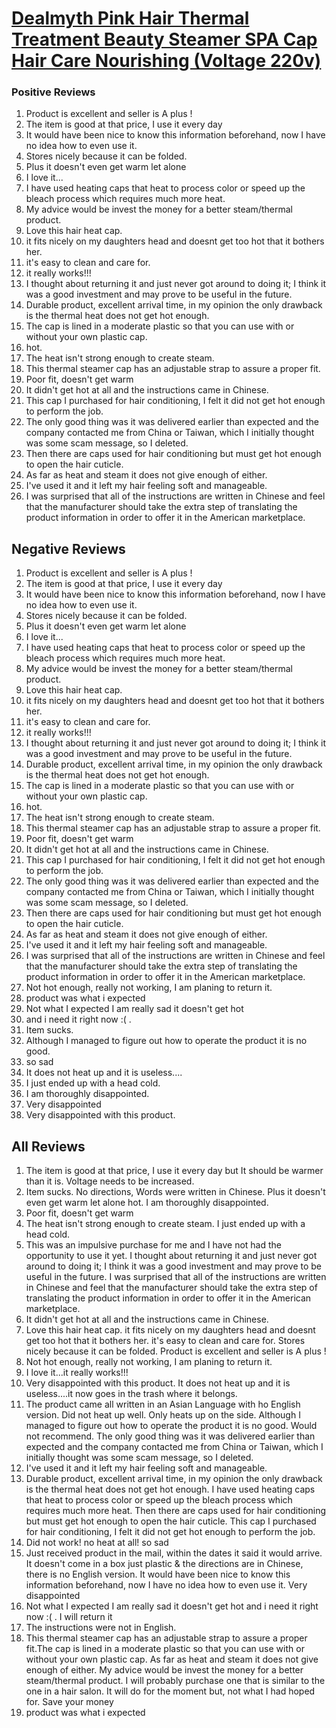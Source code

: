 # [Dealmyth Pink Hair Thermal Treatment Beauty Steamer SPA Cap Hair Care Nourishing (Voltage 220v)](https://products.checkmycream.com/products/Dealmyth-Pink-Hair-Thermal-Treatment-Beauty-Steamer-SPA-Cap-Hair-Care-Nourishing-(Voltage-220v).html)

### Positive Reviews

<ol>
      <li>Product is excellent and seller is A plus !</li>
      <li>The item is good at that price, I use it every day</li>
      <li>It would have been nice to know this information beforehand, now I have no idea how to even use it.</li>
      <li>Stores nicely because it can be folded.</li>
      <li>Plus it doesn&#x27;t even get warm let alone</li>
      <li>I love it...</li>
      <li>I have used heating caps that heat to process color or speed up the bleach process which requires much more heat.  </li>
      <li>My advice would be invest the money for a better steam/thermal product.</li>
      <li>Love this hair heat cap.</li>
      <li>it fits nicely on my daughters head and doesnt get too hot that it bothers her.</li>
      <li>it&#x27;s easy to clean and care for.</li>
      <li>it really works!!!</li>
      <li>I thought about returning it and just never got around to doing it; I think it was a good investment and may prove to be useful in the future.  </li>
      <li>Durable product, excellent arrival time, in my opinion the only drawback is the thermal heat does not get hot enough.  </li>
      <li>The cap is lined in a moderate plastic so that you can use with or without your own plastic cap.  </li>
      <li>hot.</li>
      <li>The heat isn&#x27;t strong enough to create steam.</li>
      <li>This thermal steamer cap has an adjustable strap to assure a proper fit.</li>
      <li>Poor fit, doesn&#x27;t get warm</li>
      <li>It didn&#x27;t get hot at all and the instructions came in Chinese.</li>
      <li>This cap I purchased for hair conditioning, I felt it did not get hot enough to perform the job.</li>
      <li>The only good thing was it was delivered earlier than expected and the company contacted me from China or Taiwan, which I initially thought was some scam message, so I deleted.</li>
      <li>Then there are caps used for hair conditioning but must get hot enough to open the hair cuticle.  </li>
      <li>As far as heat and steam it does not give enough of either.</li>
      <li>I&#x27;ve used it and it left my hair feeling soft and manageable.</li>
      <li>I was surprised that all of the instructions are written in Chinese and feel that the manufacturer should take the extra step of translating the product information in order to offer it in the American marketplace.</li>
</ol>


<h2>Negative Reviews</h2>
<ol>
<li> Product is excellent and seller is A plus !</li>
<li> The item is good at that price, I use it every day</li>
<li> It would have been nice to know this information beforehand, now I have no idea how to even use it.</li>
<li> Stores nicely because it can be folded.</li>
<li> Plus it doesn&#x27;t even get warm let alone</li>
<li> I love it...</li>
<li> I have used heating caps that heat to process color or speed up the bleach process which requires much more heat.  </li>
<li> My advice would be invest the money for a better steam/thermal product.</li>
<li> Love this hair heat cap.</li>
<li> it fits nicely on my daughters head and doesnt get too hot that it bothers her.</li>
<li> it&#x27;s easy to clean and care for.</li>
<li> it really works!!!</li>
<li> I thought about returning it and just never got around to doing it; I think it was a good investment and may prove to be useful in the future.  </li>
<li> Durable product, excellent arrival time, in my opinion the only drawback is the thermal heat does not get hot enough.  </li>
<li> The cap is lined in a moderate plastic so that you can use with or without your own plastic cap.  </li>
<li> hot.</li>
<li> The heat isn&#x27;t strong enough to create steam.</li>
<li> This thermal steamer cap has an adjustable strap to assure a proper fit.</li>
<li> Poor fit, doesn&#x27;t get warm</li>
<li> It didn&#x27;t get hot at all and the instructions came in Chinese.</li>
<li> This cap I purchased for hair conditioning, I felt it did not get hot enough to perform the job.</li>
<li> The only good thing was it was delivered earlier than expected and the company contacted me from China or Taiwan, which I initially thought was some scam message, so I deleted.</li>
<li> Then there are caps used for hair conditioning but must get hot enough to open the hair cuticle.  </li>
<li> As far as heat and steam it does not give enough of either.</li>
<li> I&#x27;ve used it and it left my hair feeling soft and manageable.</li>
<li> I was surprised that all of the instructions are written in Chinese and feel that the manufacturer should take the extra step of translating the product information in order to offer it in the American marketplace.</li>
<li> Not hot enough, really not working, I am planing to return it.</li>
<li> product was what i expected</li>
<li> Not what I expected I am really sad it doesn&#x27;t get hot</li>
<li> and i need it right now :( .</li>
<li> Item sucks.</li>
<li> Although I managed to figure out how to operate the product it is no good.</li>
<li> so sad</li>
<li> It does not heat up and it is useless....</li>
<li> I just ended up with a head cold.</li>
<li> I am thoroughly disappointed.</li>
<li> Very disappointed</li>
<li> Very disappointed with this product.</li>
</ol>

<h2>All Reviews</h2>

<ol>
    <li> The item is good at that price, I use it every day but It should be warmer than it is. Voltage needs to be increased.</li>
    <li> Item sucks. No directions, Words were written in Chinese. Plus it doesn&#x27;t even get warm let alone hot. I am thoroughly disappointed.</li>
    <li> Poor fit, doesn&#x27;t get warm</li>
    <li> The heat isn&#x27;t strong enough to create steam. I just ended up with a head cold.</li>
    <li> This was an impulsive purchase for me and I have not had the opportunity to use it yet.  I thought about returning it and just never got around to doing it; I think it was a good investment and may prove to be useful in the future.  I was surprised that all of the instructions are written in Chinese and feel that the manufacturer should take the extra step of translating the product information in order to offer it in the American marketplace.</li>
    <li> It didn&#x27;t get hot at all and the instructions came in Chinese.</li>
    <li> Love this hair heat cap. it fits nicely on my daughters head and doesnt get too hot that it bothers her. it&#x27;s easy to clean and care for. Stores nicely because it can be folded. Product is excellent and seller is A plus !</li>
    <li> Not hot enough, really not working, I am planing to return it.</li>
    <li> I love it...it really works!!!</li>
    <li> Very disappointed with this product. It does not heat up and it is useless....it now goes in the trash where it belongs.</li>
    <li> The product came all written in an Asian Language with ho English version. Did not heat up well. Only heats up on the side. Although I managed to figure out how to operate the product it is no good. Would not recommend. The only good thing was it was delivered earlier than expected and the company contacted me from China or Taiwan, which I initially thought was some scam message, so I deleted.</li>
    <li> I&#x27;ve used it and it left my hair feeling soft and manageable.</li>
    <li> Durable product, excellent arrival time, in my opinion the only drawback is the thermal heat does not get hot enough.  I have used heating caps that heat to process color or speed up the bleach process which requires much more heat.  Then there are caps used for hair conditioning but must get hot enough to open the hair cuticle.  This cap I purchased for hair conditioning, I felt it did not get hot enough to perform the job.</li>
    <li> Did not work! no heat at all! so sad</li>
    <li> Just received product in the mail, within the dates it said it would arrive. It doesn&#x27;t come in a box just plastic &amp; the directions are in Chinese, there is no English version. It would have been nice to know this information beforehand, now I have no idea how to even use it. Very disappointed</li>
    <li> Not what I expected I am really sad it doesn&#x27;t get hot and i need it right now :( . I will return it</li>
    <li> The instructions were not in English.</li>
    <li> This thermal steamer cap has an adjustable strap to assure a proper fit.The cap is lined in a moderate plastic so that you can use with or without your own plastic cap.  As far as heat and steam it does not give enough of either. My advice would be invest the money for a better steam/thermal product. I will probably purchase one that is similar to the one in a hair salon. It will do for the moment but, not what I had hoped for. Save your money</li>
    <li> product was what i expected</li>
</ol>




